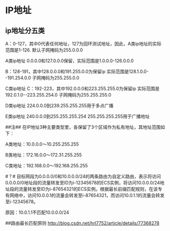 # IP地址 #
## ip地址分五类 ##
 A：0-127，其中0代表任何地址，127为回环测试地址，因此，A类ip地址的实际范围是1-126.
默认子网掩码为255.0.0.0

A类ip地址 0.0.0.0和127.0.0.0保留，实际范围是1.0.0.0-126.0.0.0

B：128-191，其中128.0.0.0和191.255.0.0为保留ip
实际范围是128.1.0.0--191.254.0.0
子网掩码为255.255.0.0

C类ip地址
C：192-223，其中192.0.0.0和223.255.255.0为保留ip
实际范围是192.0.1.0--223.255.254.0
子网掩码为255.255.255.0

D类ip地址
224.0.0.0到239.255.255.255用于多点广播

E类ip地址
240.0.0.0到255.255.255.254
255.255.255.255用于广播地址


##注##
在IP地址3种主要类型里，各保留了3个区域作为私有地址，其地址范围如下： 

A类地址：10.0.0.0～10.255.255.255 

B类地址：172.16.0.0～172.31.255.255 

C类地址：192.168.0.0～192.168.255.255


#？#
目标网段为0.0.0.0/0和10.0.0.0/24的两条路由为自定义路由，表示将访问0.0.0.0/0地址段的流量转发至ID为i-12345678的ECS实例，将访问10.0.0.0/24地址段的流量转发至ID为i-87654321的ECS实例。根据最长前缀匹配规则，在该专有网络中，访问10.0.0.1的流量会转发至i-87654321，而访问10.0.1.1的流量会转发至i-12345678。

原因：10.0.1.1不匹配10.0.0.0/24

##路由最长匹配原则
http://blog.csdn.net/hrl7752/article/details/77368278

